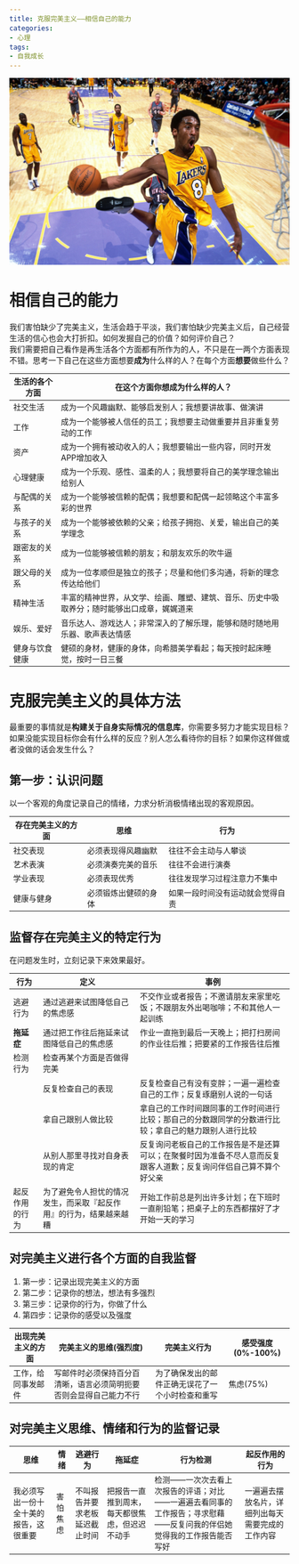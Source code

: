 ```yaml
---
title: 克服完美主义——相信自己的能力
categories:
- 心理
tags:
- 自我成长
---
```


![avatar](/assets/images/21.jpg)
# 相信自己的能力
我们害怕缺少了完美主义，生活会趋于平淡，我们害怕缺少完美主义后，自己经营生活的信心也会大打折扣。如何发掘自己的价值？如何评价自己？  
我们需要把自己看作是再生活各个方面都有所作为的人，不只是在一两个方面表现不错。思考一下自己在这些方面想要**成为**什么样的人？在每个方面**想要**做些什么？

<!--more-->

|生活的各个方面|在这个方面你想成为什么样的人？|
|------|------|
|社交生活|成为一个风趣幽默、能够启发别人；我想要讲故事、做演讲|
|工作|成为一个能够被人信任的员工；我想要主动做重要并且非重复劳动的工作|
|资产|成为一个拥有被动收入的人；我想要输出一些内容，同时开发APP增加收入|
|心理健康|成为一个乐观、感性、温柔的人；我想要将自己的美学理念输出给别人|
|与配偶的关系|成为一个能够被信赖的配偶；我想要和配偶一起领略这个丰富多彩的世界|
|与孩子的关系|成为一个能够被依赖的父亲；给孩子拥抱、关爱，输出自己的美学理念|
|跟密友的关系|成为一位能够被信赖的朋友；和朋友欢乐的吹牛逼|
|跟父母的关系|成为一位孝顺但是独立的孩子；尽量和他们多沟通，将新的理念传达给他们|
|精神生活|丰富的精神世界，从文学、绘画、雕塑、建筑、音乐、历史中吸取养分；随时能够出口成章，娓娓道来|
|娱乐、爱好|音乐达人、游戏达人；非常深入的了解乐理，能够和随时随地用乐器、歌声表达情感|
|健身与饮食健康|健硕的身材，健康的身体，向希腊美学看起；每天按时起床睡觉，按时一日三餐|

# 克服完美主义的具体方法
最重要的事情就是**构建关于自身实际情况的信息库**，你需要多努力才能实现目标？如果没能实现目标你会有什么样的反应？别人怎么看待你的目标？如果你这样做或者没做的话会发生什么？

## 第一步：认识问题
以一个客观的角度记录自己的情绪，力求分析消极情绪出现的客观原因。

|存在完美主义的方面|思维|行为|
|------|------|------|
|社交表现|必须表现得风趣幽默|往往不会主动与人攀谈|
|艺术表演|必须演奏完美的音乐|往往不会进行演奏|
|学业表现|必须表现优秀|往往发现学习过程注意力不集中|
|健康与健身|必须锻炼出健硕的身体|如果一段时间没有运动就会觉得自责|

## 监督存在完美主义的特定行为
在问题发生时，立刻记录下来效果最好。

 |行为|定义|事例|
 |------|------|------|
 |逃避行为|通过逃避来试图降低自己的焦虑感|不交作业或者报告；不邀请朋友来家里吃饭；不跟朋友外出喝咖啡；不和其他人一起训练|
 | **拖延症** |通过把工作往后拖延来试图降低自己的焦虑感|作业一直拖到最后一天晚上；把打扫房间的作业往后推；把要紧的工作报告往后推|
 |检测行为|检查再某个方面是否做得完美||
 ||反复检查自己的表现|反复检查自己有没有变胖；一遍一遍检查自己的工作；反复琢磨别人说的一句话|
 ||拿自己跟别人做比较|拿自己的工作时间跟同事的工作时间进行比较；那自己的分数跟同学的分数进行比较；拿自己的魅力跟别人进行比较|
 ||从别人那里寻找对自身表现的肯定|反复询问老板自己的工作报告是不是还算可以；在聚餐时因为准备不尽人意而反复跟客人道歉；反复询问伴侣自己算不算个好父亲|
 |起反作用的行为|为了避免令人担忧的情况发生，而采取『起反作用』的行为，结果越来越糟|开始工作前总是列出许多计划；在下班时一直削铅笔；把桌子上的东西都摆好了才开始一天的学习|

## 对完美主义进行各个方面的自我监督
1. 第一步：记录出现完美主义的方面
2. 第二步：记录你的想法，想法有多强烈
3. 第三步：记录你的行为，你做了什么
4. 第四步：记录你的感受以及强度

|出现完美主义的方面|完美主义的思维(强烈度)|完美主义行为|感受强度(0%-100%)|
|------|------|------|------|
|工作，给同事发邮件|写邮件时必须保持百分百清晰，语言必须简明扼要否则会显得自己能力不行|为了确保发出的邮件正确无误花了一个小时检查和重写|焦虑(75%)|

## 对完美主义思维、情绪和行为的监督记录

|思维|情绪|逃避行为|拖延症|行为检测|起反作用的行为|
|------|------|------|------|------|------|
|我必须写出一份十全十美的报告，这很重要|害怕焦虑|不叫报告并要求老板延迟截止时间|把报告一直推到周末，每天都很焦虑，但迟迟不动手|检测——一次次去看上次报告的评语；对比——一遍遍去看同事的工作报告；寻求慰藉——反复问我的伴侣她觉得我的工作报告能否写好|一遍遍去摆放名片，详细列出每天需要完成的工作内容|
